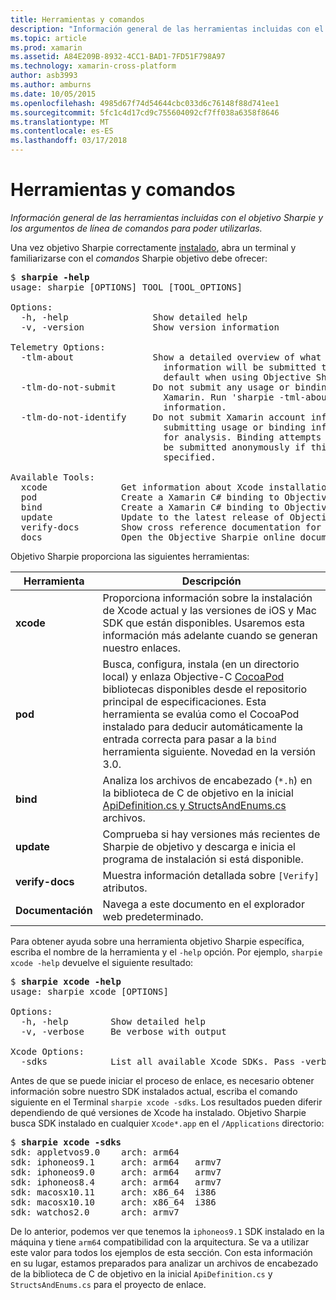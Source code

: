 ```yaml
---
title: Herramientas y comandos
description: "Información general de las herramientas incluidas con el objetivo Sharpie y los argumentos de línea de comandos para poder utilizarlas."
ms.topic: article
ms.prod: xamarin
ms.assetid: A84E209B-8932-4CC1-BAD1-7FD51F798A97
ms.technology: xamarin-cross-platform
author: asb3993
ms.author: amburns
ms.date: 10/05/2015
ms.openlocfilehash: 4985d67f74d54644cbc033d6c76148f88d741ee1
ms.sourcegitcommit: 5fc1c4d17cd9c755604092cf7ff038a6358f8646
ms.translationtype: MT
ms.contentlocale: es-ES
ms.lasthandoff: 03/17/2018
---
```

# <a name="tools--commands"></a>Herramientas y comandos

_Información general de las herramientas incluidas con el objetivo Sharpie y los argumentos de línea de comandos para poder utilizarlas._

<style type="text/css"> azul .terminal {color: rgb(10,96,254);} .terminal verde {color: rgb(12,156,26);} .terminal fucsia {color: rgb(152,12,103);} </style>


Una vez objetivo Sharpie correctamente [instalado](~/cross-platform/macios/binding/objective-sharpie/get-started.md), abra un terminal y familiarizarse con el <em>comandos</em> Sharpie objetivo debe ofrecer:

<pre>$ <b>sharpie -help</b>
usage: sharpie [OPTIONS] TOOL [TOOL_OPTIONS]

Options:
  -h, -help                Show detailed help
  -v, -version             Show version information

Telemetry Options:
  -tlm-about               Show a detailed overview of what usage and binding
                             information will be submitted to Xamarin by
                             default when using Objective Sharpie.
  -tlm-do-not-submit       Do not submit any usage or binding information to
                             Xamarin. Run 'sharpie -tml-about' for more
                             information.
  -tlm-do-not-identify     Do not submit Xamarin account information when
                             submitting usage or binding information to Xamarin
                             for analysis. Binding attempts and usage data will
                             be submitted anonymously if this option is
                             specified.

Available Tools:
  xcode              Get information about Xcode installations and available SDKs.
  pod                Create a Xamarin C# binding to Objective-C CocoaPods
  bind               Create a Xamarin C# binding to Objective-C APIs
  update             Update to the latest release of Objective Sharpie
  verify-docs        Show cross reference documentation for [Verify] attributes
  docs               Open the Objective Sharpie online documentation</pre>

Objetivo Sharpie proporciona las siguientes herramientas:

|Herramienta|Descripción|
|--- |--- |
|**xcode**|Proporciona información sobre la instalación de Xcode actual y las versiones de iOS y Mac SDK que están disponibles. Usaremos esta información más adelante cuando se generan nuestro enlaces.|
|**pod**|Busca, configura, instala (en un directorio local) y enlaza Objective-C [CocoaPod](https://cocoapods.org/) bibliotecas disponibles desde el repositorio principal de especificaciones. Esta herramienta se evalúa como el CocoaPod instalado para deducir automáticamente la entrada correcta para pasar a la `bind` herramienta siguiente. Novedad en la versión 3.0.|
|**bind**|Analiza los archivos de encabezado (`*.h`) en la biblioteca de C de objetivo en la inicial [ApiDefinition.cs y StructsAndEnums.cs](~/cross-platform/macios/binding/objective-sharpie/platform/apidefinitions-structsandenums.md) archivos.|
|**update**|Comprueba si hay versiones más recientes de Sharpie de objetivo y descarga e inicia el programa de instalación si está disponible.|
|**verify-docs**|Muestra información detallada sobre `[Verify]` atributos.|
|**Documentación**|Navega a este documento en el explorador web predeterminado.|

Para obtener ayuda sobre una herramienta objetivo Sharpie específica, escriba el nombre de la herramienta y el `-help` opción. Por ejemplo, `sharpie xcode -help` devuelve el siguiente resultado:

<pre>$ <b>sharpie xcode -help</b>
usage: sharpie xcode [OPTIONS]

Options:
  -h, -help        Show detailed help
  -v, -verbose     Be verbose with output

Xcode Options:
  -sdks            List all available Xcode SDKs. Pass -verbose for more details.</pre>

Antes de que se puede iniciar el proceso de enlace, es necesario obtener información sobre nuestro SDK instalados actual, escriba el comando siguiente en el Terminal `sharpie xcode -sdks`. Los resultados pueden diferir dependiendo de qué versiones de Xcode ha instalado. Objetivo Sharpie busca SDK instalado en cualquier `Xcode*.app` en el `/Applications` directorio:

<pre>$ <b>sharpie xcode -sdks</b>
<span class="terminal-blue">sdk:</span> appletvos9.0    <span class="terminal-green">arch:</span> arm64
<span class="terminal-blue">sdk:</span> iphoneos9.1     <span class="terminal-green">arch:</span> arm64   armv7
<span class="terminal-blue">sdk:</span> iphoneos9.0     <span class="terminal-green">arch:</span> arm64   armv7
<span class="terminal-blue">sdk:</span> iphoneos8.4     <span class="terminal-green">arch:</span> arm64   armv7
<span class="terminal-blue">sdk:</span> macosx10.11     <span class="terminal-green">arch:</span> x86_64  i386
<span class="terminal-blue">sdk:</span> macosx10.10     <span class="terminal-green">arch:</span> x86_64  i386
<span class="terminal-blue">sdk:</span> watchos2.0      <span class="terminal-green">arch:</span> armv7</pre>

De lo anterior, podemos ver que tenemos la `iphoneos9.1` SDK instalado en la máquina y tiene `arm64` compatibilidad con la arquitectura. Se va a utilizar este valor para todos los ejemplos de esta sección. Con esta información en su lugar, estamos preparados para analizar un archivos de encabezado de la biblioteca de C de objetivo en la inicial `ApiDefinition.cs` y `StructsAndEnums.cs` para el proyecto de enlace.

